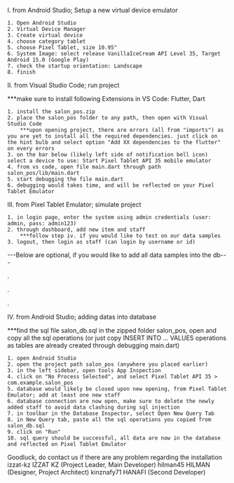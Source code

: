 I.    from Android Studio; Setup a new virtual device emulator

	1. Open Android Studio 
	2. Virtual Device Manager 
	3. Create virtual device 
	4. choose category tablet 
	5. choose Pixel Tablet, size 10.95"
	6. System Image: select release VanillaIceCream API Level 35, Target Android 15.0 (Google Play) 
	7. check the startup orientation: Landscape
 	8. finish


II.    from Visual Studio Code; run project

***make sure to install following Extensions in VS Code: Flutter, Dart
	
	1. install the salon_pos.zip
	2. place the salon_pos folder to any path, then open with Visual Studio Code
		***upon opening project, there are errors (all from "imports") as you are yet to install all the required dependencies. just click on the hint bulb and select option "Add XX dependencies to the flutter" on every errors
	3. on the bar below (likely left side of notification bell icon) select a device to use: Start Pixel Tablet API 35 mobile emulator
	4. from vs code, open file main.dart through path salon_pos/lib/main.dart
	5. start debugging the file main.dart
	6. debugging would takes time, and will be reflected on your Pixel Tablet Emulator
	

III.    from Pixel Tablet Emulator; simulate project

	1. in login page, enter the system using admin credentials (user: admin, pass: admin123)
	2. through dashboard, add new item and staff
		***follow step iv. if you would like to test on our data samples
	3. logout, then login as staff (can login by username or id)
	

---Below are optional, if you would like to add all data samples into the db---

.

.

.

IV.    from Android Studio; adding datas into database

***find the sql file salon_db.sql in the zipped folder salon_pos, open and copy all the sql operations (or just copy INSERT INTO ... VALUES operations as tables are already created through debugging main.dart)
		
	1. open Android Studio
	2. open the project path salon_pos (anywhere you placed earlier)
	3. in the left sidebar, open tools App Inspection
	4. click on "No Process Selected", and select Pixel Tablet API 35 > com.example.salon_pos
	5. database would likely be closed upon new opening, from Pixel Tablet Emulator; add at least one new staff
	6. database connection are now open, make sure to delete the newly added staff to avoid data clashing during sql injection
	7. in toolbar in the Database Inspector, select Open New Query Tab
	8. in New Query tab, paste all the sql operations you copied from salon_db.sql
	9. click on "Run"
	10. sql query should be successful, all data are now in the database and reflected on Pixel Tablet Emulator
	


Goodluck, do contact us if there are any problem regarding the installation
izzat-kz    IZZAT KZ (Project Leader, Main Developer)
hilman45    HILMAN (Designer, Project Architect)
kinznafy71  HANAFI (Second Developer)
